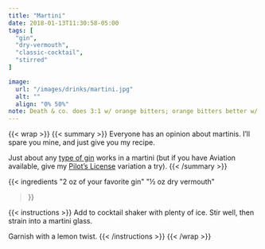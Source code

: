 ```yaml
---
title: "Martini"
date: 2018-01-13T11:30:58-05:00
tags: [
  "gin",
  "dry-vermouth",
  "classic-cocktail",
  "stirred"
]

image:
  url: "/images/drinks/martini.jpg"
  alt: ""
  align: "0% 50%"
note: Death & co. does 3:1 w/ orange bitters; orange bitters better w/ juniper forward gins
---
```

{{< wrap >}}
{{< summary >}}
Everyone has an opinion about martinis. I’ll spare you mine, and just give you my recipe.

Just about any [type of gin](/ingredients/gin/) works in a martini (but if you have Aviation available, give my [Pilot’s License](/drinks/pilots-license) variation a try).
{{< /summary >}}

{{< ingredients
"2 oz of your favorite gin"
"½ oz dry vermouth"
>}}

{{< instructions >}}
Add to cocktail shaker with plenty of ice. Stir well, then strain into a martini glass.

Garnish with a lemon twist.
{{< /instructions >}}
{{< /wrap >}}
